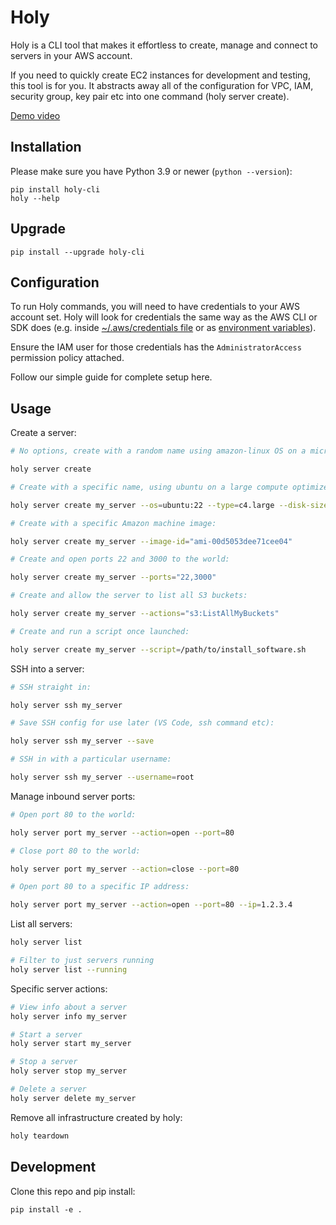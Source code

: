 # Holy

Holy is a CLI tool that makes it effortless to create, manage and connect to servers in your AWS account.

If you need to quickly create EC2 instances for development and testing, this tool is for you. It abstracts away all of the configuration for VPC, IAM, security group, key pair etc into one command (holy server create).

[Demo video](https://github.com/holy-cli/cli/assets/501743/0ef07eb5-f816-47d1-bce1-ac8c41c689dd)

## Installation

Please make sure you have Python 3.9 or newer (`python --version`):

```
pip install holy-cli
holy --help
```

## Upgrade

```
pip install --upgrade holy-cli
```

## Configuration

To run Holy commands, you will need to have credentials to your AWS account set. Holy will look for credentials the same way as the AWS CLI or SDK does (e.g. inside [~/.aws/credentials file](https://docs.aws.amazon.com/cli/latest/userguide/cli-configure-files.html) or as [environment variables](https://docs.aws.amazon.com/cli/latest/userguide/cli-configure-envvars.html)).

Ensure the IAM user for those credentials has the `AdministratorAccess` permission policy attached.

Follow our simple guide for complete setup here.

## Usage

Create a server:

```bash
# No options, create with a random name using amazon-linux OS on a micro instance (within the free tier):

holy server create

# Create with a specific name, using ubuntu on a large compute optimized instance with 30GB disk space:

holy server create my_server --os=ubuntu:22 --type=c4.large --disk-size=30

# Create with a specific Amazon machine image:

holy server create my_server --image-id="ami-00d5053dee71cee04"

# Create and open ports 22 and 3000 to the world:

holy server create my_server --ports="22,3000"

# Create and allow the server to list all S3 buckets:

holy server create my_server --actions="s3:ListAllMyBuckets"

# Create and run a script once launched:

holy server create my_server --script=/path/to/install_software.sh
```

SSH into a server:

```bash
# SSH straight in:

holy server ssh my_server

# Save SSH config for use later (VS Code, ssh command etc):

holy server ssh my_server --save

# SSH in with a particular username:

holy server ssh my_server --username=root
```

Manage inbound server ports:

```bash
# Open port 80 to the world:

holy server port my_server --action=open --port=80

# Close port 80 to the world:

holy server port my_server --action=close --port=80

# Open port 80 to a specific IP address:

holy server port my_server --action=open --port=80 --ip=1.2.3.4
```

List all servers:

```bash
holy server list

# Filter to just servers running
holy server list --running
```

Specific server actions:

```bash
# View info about a server
holy server info my_server

# Start a server
holy server start my_server

# Stop a server
holy server stop my_server

# Delete a server
holy server delete my_server
```

Remove all infrastructure created by holy:

```bash
holy teardown
```

## Development

Clone this repo and pip install:

```
pip install -e .
```
